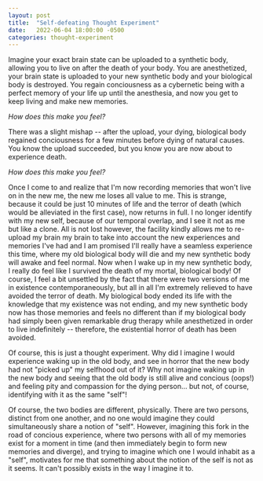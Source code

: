 ```yaml
---
layout: post
title:  "Self-defeating Thought Experiment"
date:   2022-06-04 18:00:00 -0500
categories: thought-experiment
---
```

Imagine your exact brain state can be uploaded to a synthetic body, allowing you to live on after the death of your body. You are anesthetized, your brain state is uploaded to your new synthetic body and your biological body is destroyed. You regain conciousness as a cybernetic being with a perfect memory of your life up until the anesthesia, and now you get to keep living and make new memories.

*How does this make you feel?*

There was a slight mishap -- after the upload, your dying, biological body regained conciousness for a few minutes before dying of natural causes. You know the upload succeeded, but you know you are now about to experience death.

*How does this make you feel?*

Once I come to and realize that I'm now recording memories that won't live on in the new me, the new me loses all value to me. This is strange, because it could be just 10 minutes of life and the terror of death (which would be alleviated in the first case), now returns in full. I no longer identify with my new self, because of our temporal overlap, and I see it not as me but like a clone. All is not lost however, the facility kindly allows me to re-upload my brain my brain to take into account the new experiences and memories I've had and I am promised I'll really have a seamless experience this time, where my old biological body will die and my new synthetic body will awake and feel normal. Now when I wake up in  my new synthetic body, I really do feel like I survived the death of my mortal, biological body! Of course, I feel a bit unsettled by the fact that there were two versions of me in existence contemporaneously, but all in all I'm extremely relieved to have avoided the terror of death. My biological body ended its life with the knowledge that my existence was not ending, and my new synthetic body now has those memories and feels no different than if my biological body had simply been given remarkable drug therapy while anesthetized in order to live indefinitely -- therefore, the existential horror of death has been avoided. 

Of course, this is just a thought experiment. Why did I imagine I would experience waking up in the old body, and see in horror that the new body had not "picked up" my selfhood out of it? Why not imagine waking up in the new body and seeing that the old body is still alive and concious (oops!) and feeling pity and compassion for the dying person... but not, of course, identifying with it as the same "self"!

Of course, the two bodies are different, physically. There are two persons, distinct from one another, and no one would imagine they could simultaneously share a notion of "self". However, imagining this fork in the road of concious experience, where two persons with all of my memories exist for a moment in time (and then immediately begin to form new memories and diverge), and trying to imagine which one I would inhabit as a "self", motivates for me that something about the notion of the self is not as it seems. It can't possibly exists in the way I imagine it to.